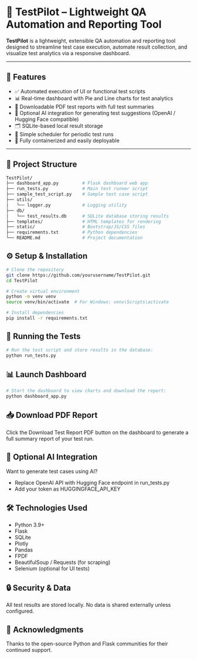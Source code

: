 # 🧪 TestPilot – Lightweight QA Automation and Reporting Tool

**TestPilot** is a lightweight, extensible QA automation and reporting tool designed to streamline test case execution, automate result collection, and visualize test analytics via a responsive dashboard.

---

## 🚀 Features

- ✅ Automated execution of UI or functional test scripts
- 📊 Real-time dashboard with Pie and Line charts for test analytics
- 📄 Downloadable PDF test reports with full test summaries
- 🧠 Optional AI integration for generating test suggestions (OpenAI / Hugging Face compatible)
- 🗂️ SQLite-based local result storage
- 🔄 Simple scheduler for periodic test runs
- 🧰 Fully containerized and easily deployable

---

## 📁 Project Structure

```bash
TestPilot/
├── dashboard_app.py         # Flask dashboard web app
├── run_tests.py             # Main test runner script
├── sample_test_script.py    # Sample test case script
├── utils/
│   └── logger.py            # Logging utility
├── db/
│   └── test_results.db      # SQLite database storing results
├── templates/               # HTML templates for rendering
├── static/                  # Bootstrap/JS/CSS files
├── requirements.txt         # Python dependencies
└── README.md                # Project documentation
```


## ⚙️ Setup & Installation

```bash
# Clone the repository
git clone https://github.com/yourusername/TestPilot.git
cd TestPilot
```
```bash
# Create virtual environment
python -m venv venv
source venv/bin/activate  # For Windows: venv\Scripts\activate
```
```bash
# Install dependencies
pip install -r requirements.txt
```


## 🧪 Running the Tests

```bash
# Run the test script and store results in the database:
python run_tests.py
```

## 📊 Launch Dashboard

```bash
# Start the dashboard to view charts and download the report:
python dashboard_app.py
```

## 📥 Download PDF Report
Click the Download Test Report PDF button on the dashboard to generate a full summary report of your test run.

## 🧠 Optional AI Integration
Want to generate test cases using AI?
- Replace OpenAI API with Hugging Face endpoint in run_tests.py
- Add your token as HUGGINGFACE_API_KEY

## 🛠️ Technologies Used
- Python 3.9+
- Flask
- SQLite
- Plotly
- Pandas
- FPDF
- BeautifulSoup / Requests (for scraping)
- Selenium (optional for UI tests)

## 🔒 Security & Data
All test results are stored locally. No data is shared externally unless configured.


## 🙌 Acknowledgments
Thanks to the open-source Python and Flask communities for their continued support.
